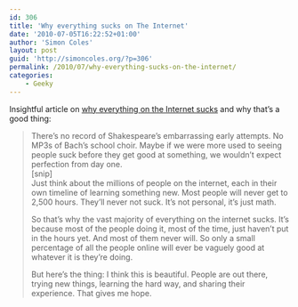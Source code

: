 ```yaml
---
id: 306
title: 'Why everything sucks on The Internet'
date: '2010-07-05T16:22:52+01:00'
author: 'Simon Coles'
layout: post
guid: 'http://simoncoles.org/?p=306'
permalink: /2010/07/why-everything-sucks-on-the-internet/
categories:
    - Geeky
---
```


Insightful article on [why everything on the Internet sucks](http://powazek.com/posts/2454) and why that’s a good thing:

> There’s no record of Shakespeare’s embarrassing early attempts. No MP3s of Bach’s school choir. Maybe if we were more used to seeing people suck before they get good at something, we wouldn’t expect perfection from day one.  
> \[snip\]  
> Just think about the millions of people on the internet, each in their own timeline of learning something new. Most people will never get to 2,500 hours. They’ll never not suck. It’s not personal, it’s just math.
> 
> So that’s why the vast majority of everything on the internet sucks. It’s because most of the people doing it, most of the time, just haven’t put in the hours yet. And most of them never will. So only a small percentage of all the people online will ever be vaguely good at whatever it is they’re doing.
> 
> But here’s the thing: I think this is beautiful. People are out there, trying new things, learning the hard way, and sharing their experience. That gives me hope.